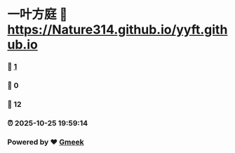 # 一叶方庭 :link: https://Nature314.github.io/yyft.github.io 
### :page_facing_up: [1](https://Nature314.github.io/yyft.github.io/tag.html) 
### :speech_balloon: 0 
### :hibiscus: 12 
### :alarm_clock: 2025-10-25 19:59:14 
### Powered by :heart: [Gmeek](https://github.com/Meekdai/Gmeek)
